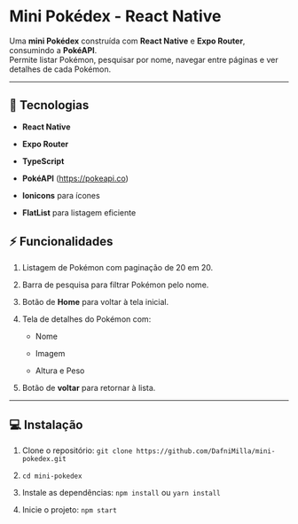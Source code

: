 # Mini Pokédex - React Native

Uma **mini Pokédex** construída com **React Native** e **Expo Router**, consumindo a **PokéAPI**.  
Permite listar Pokémon, pesquisar por nome, navegar entre páginas e ver detalhes de cada Pokémon.

---

## 🚀 Tecnologias

- **React Native**
  
- **Expo Router**
  
- **TypeScript**
  
- **PokéAPI** (https://pokeapi.co)
  
- **Ionicons** para ícones
  
- **FlatList** para listagem eficiente

## ⚡ Funcionalidades

1. Listagem de Pokémon com paginação de 20 em 20.
   
2. Barra de pesquisa para filtrar Pokémon pelo nome.
   
3. Botão de **Home** para voltar à tela inicial.

4. Tela de detalhes do Pokémon com:
   - Nome
     
   - Imagem
     
   - Altura e Peso
   
6. Botão de **voltar** para retornar à lista.

---

## 💻 Instalação

1. Clone o repositório: ``git clone https://github.com/DafniMilla/mini-pokedex.git``

2. ``cd mini-pokedex``
   
3. Instale as dependências: ``npm install`` ou ``yarn install``

4. Inicie o projeto: ``npm start``

